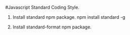 #Javascript Standard Coding Style.

1. Install standard npm package.
   npm install standard -g
   
2. Install standard-format npm package.

